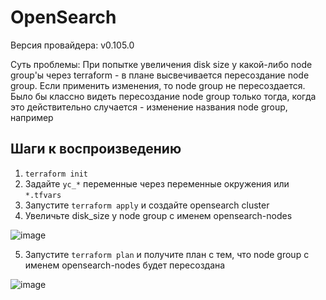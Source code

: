 # OpenSearch

Версия провайдера: v0.105.0

Суть проблемы: При попытке увеличения disk size у какой-либо node group'ы через terraform - в плане высвечивается пересоздание node group. Если применить изменения, то node group не пересоздается. Было бы классно видеть пересоздание node group только тогда, когда это действительно случается - изменение названия node group, например

## Шаги к воспроизведению

1. `terraform init`
2. Задайте `yc_*` переменные через переменные окружения или `*.tfvars`
3. Запустите `terraform apply` и создайте opensearch cluster
4. Увеличьте disk_size у node group с именем opensearch-nodes

![image](https://github.com/KazanExpress/yc-tf-bugreports/assets/24591578/129c16f6-4b5c-47e7-a72c-98efd67ae64a)

5. Запустите `terraform plan` и получите план с тем, что node group c именем opensearch-nodes будет пересоздана

![image](https://github.com/KazanExpress/yc-tf-bugreports/assets/24591578/21f2901e-efdc-4817-9f37-a9b5bfa02f64)
